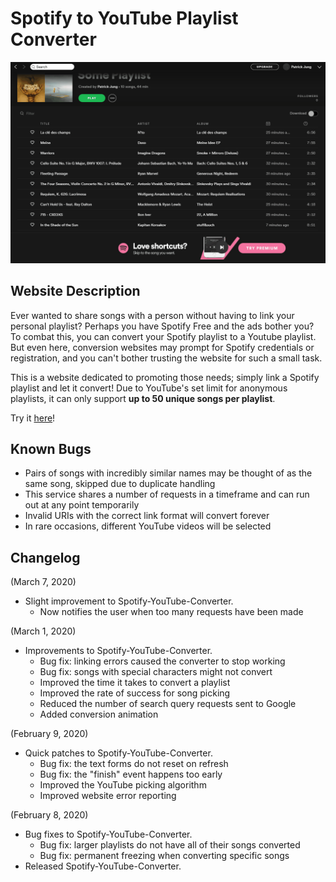 # Spotify to YouTube Playlist Converter
![](readme-demo/demo.gif)



## Website Description

Ever wanted to share songs with a person without having to link your personal playlist? Perhaps you have Spotify Free and the ads bother you? To combat this, you can convert your Spotify playlist to a Youtube playlist. But even here, conversion websites may prompt for Spotify credentials or registration, and you can't bother trusting the website for such a small task.

This is a website dedicated to promoting those needs; simply link a Spotify playlist and let it convert! Due to YouTube's set limit for anonymous playlists, it can only support <b>up to 50 unique songs per playlist</b>.

Try it [here](https://ptjung.github.io/Spotify-Youtube-Converter)!

## Known Bugs

* Pairs of songs with incredibly similar names may be thought of as the same song, skipped due to duplicate handling
* This service shares a number of requests in a timeframe and can run out at any point temporarily
* Invalid URIs with the correct link format will convert forever
* In rare occasions, different YouTube videos will be selected

## Changelog

(March 7, 2020)
* Slight improvement to Spotify-YouTube-Converter.
  * Now notifies the user when too many requests have been made
  
(March 1, 2020)
* Improvements to Spotify-YouTube-Converter.
  * Bug fix: linking errors caused the converter to stop working
  * Bug fix: songs with special characters might not convert
  * Improved the time it takes to convert a playlist
  * Improved the rate of success for song picking
  * Reduced the number of search query requests sent to Google
  * Added conversion animation

(February 9, 2020)
* Quick patches to Spotify-YouTube-Converter.
  * Bug fix: the text forms do not reset on refresh
  * Bug fix: the "finish" event happens too early
  * Improved the YouTube picking algorithm
  * Improved website error reporting

(February 8, 2020)
* Bug fixes to Spotify-YouTube-Converter.
  * Bug fix: larger playlists do not have all of their songs converted
  * Bug fix: permanent freezing when converting specific songs
* Released Spotify-YouTube-Converter.
